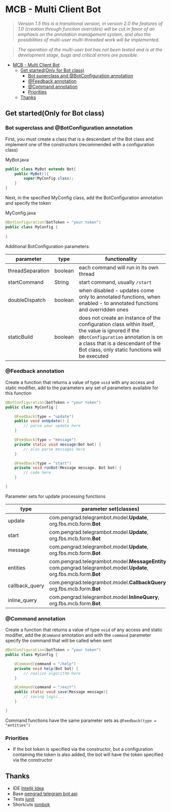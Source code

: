 # MCB - Multi Client Bot

> _Version 1.5 this is a transitional version, in version 2.0 the features of 1.0 (creation through function overrides) will be cut in favor of an emphasis on the annotation management system, and also the possibilities of multi-user multi-threaded work will be implemented._

> _The operation of the multi-user bot has not been tested and is at the development stage, bugs and critical errors are possible._

<!-- TOC -->
* [MCB - Multi Client Bot](#mcb---multi-client-bot)
  * [Get started(Only for Bot class)](#get-startedonly-for-bot-class)
    * [Bot superclass and @BotConfiguration annotation](#bot-superclass-and-botconfiguration-annotation)
    * [@Feedback annotation](#feedback-annotation)
    * [@Command annotation](#command-annotation)
    * [Priorities](#priorities)
  * [Thanks](#thanks)
<!-- TOC -->

## Get started(Only for Bot class)

### Bot superclass and @BotConfiguration annotation

First, you must create a class that is a descendant of the Bot class and implement one of the constructors (recommended with a configuration class)

MyBot.java
```java
public class MyBot extends Bot{
    public MyBot(){
        super(MyConfig.class);
    }
}
```

Next, in the specified MyConfig class, add the BotConfiguration annotation and specify the token

MyConfig.java

```java
@BotConfiguration(botToken = "your token")
public class MyConfig {
    
}
```

Additional BotConfiguration parameters:

| parameter        | type    | functionality                                                                                                                                                                                                                |
|------------------|---------|------------------------------------------------------------------------------------------------------------------------------------------------------------------------------------------------------------------------------|
| threadSeparation | boolean | each command will run in its own thread                                                                                                                                                                                      |
| startCommand     | String  | start command, usually `/start`                                                                                                                                                                                              |
| doubleDispatch   | boolean | when disabled - updates come only to annotated functions, when enabled - to annotated functions and overridden ones                                                                                                          |
| staticBuild      | boolean | does not create an instance of the configuration class within itself, the value is ignored if the `@BotConfiguration` annotation is on a class that is a descendant of the Bot class, only static functions will be executed |

### @Feedback annotation

Create a function that returns a value of type `void` with any access and static modifier, add to the parameters any set of parameters available for this function

```java
@BotConfiguration(botToken = "your token")
public class MyConfig {

    @Feedback(type = "update")
    public void onUpdate() {
        // parse your update here
    }

    @Feedback(type = "message")
    private static void message(Bot bot) {
        // also parse messages here
    }

    @Feedback(type = "start")
    private void runBot(Message message, Bot bot) {
        // code here
    }

}
```

Parameter sets for update processing functions

| type           | parameter set(classes)                                                                                                |
|----------------|-----------------------------------------------------------------------------------------------------------------------|
| update         | com.pengrad.telegrambot.model.**Update**, org.fbs.mcb.form.**Bot**                                                    |
| start          | com.pengrad.telegrambot.model.**Update**, org.fbs.mcb.form.**Bot**                                                    |
| message        | com.pengrad.telegrambot.model.**Update**, org.fbs.mcb.form.**Bot**                                                    |
| entities       | com.pengrad.telegrambot.model.**MessageEntity**[], com.pengrad.telegrambot.model.**Update**, org.fbs.mcb.form.**Bot** |
| callback_query | com.pengrad.telegrambot.model.**CallbackQuery**, org.fbs.mcb.form.**Bot**                                             |
| inline_query   | com.pengrad.telegrambot.model.**InlineQuery**, org.fbs.mcb.form.**Bot**                                               |

### @Command annotation

Create a function that returns a value of type `void` of any access and static modifier, add the `@Command` annotation and with the `command` parameter specify the command that will be called when sent

```java
@BotConfiguration(botToken = "your token")
public class MyConfig {

    @Command(command = "/help")
    private void help(Bot bot) {
        // realize algorithm here
    }

    @Command(command = "/exit")
    public static void save(Message message){
        // saving logic...
    }

}
```

Command functions have the same parameter sets as `@Feedback(type = "entities")`

### Priorities

- If the bot token is specified via the constructor, but a configuration containing the token is also added, the bot will have the token specified via the constructor

## Thanks
- IDE [Intellij Idea](https://www.jetbrains.com/idea/)
- Base [pengrad telegram bot api](https://github.com/pengrad/java-telegram-bot-api)
- Tests [junit](https://github.com/junit-team/junit4)
- Shortcuts [lombok](https://github.com/projectlombok/lombok)